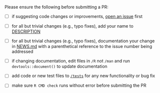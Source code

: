 Please ensure the following before submitting a PR:

 - [ ] if suggesting code changes or improvements, [open an issue](https://github.com/leeper/dataverse/issues/new) first
 - [ ] for all but trivial changes (e.g., typo fixes), add your name to [DESCRIPTION](https://github.com/leeper/dataverse/blob/master/DESCRIPTION)
 - [ ] for all but trivial changes (e.g., typo fixes), documentation your change in [NEWS.md](https://github.com/leeper/dataverse/blob/master/NEWS.md) with a parenthetical reference to the issue number being addressed
 - [ ] if changing documentation, edit files in `/R` not `/man` and run `devtools::document()` to update documentation
 - [ ] add code or new test files to [`/tests`](https://github.com/leeper/dataverse/tree/master/tests/testthat) for any new functionality or bug fix
 - [ ] make sure `R CMD check` runs without error before submitting the PR

